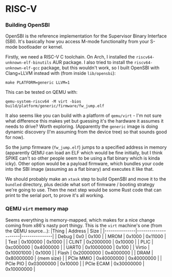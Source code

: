 # RISC-V

### Building OpenSBI
OpenSBI is the reference implementation for the Supervisor Binary Interface (SBI). It's basically how you access
M-mode functionality from your S-mode bootloader or kernel.

Firstly, we need a RISC-V C toolchain. On Arch, I installed the `riscv64-unknown-elf-binutils` AUR package. I also
tried to install the `riscv64-unknown-elf-gcc` package, but this wouldn't work, so I built OpenSBI with Clang+LLVM
instead with (from inside `lib/opensbi`):
```
make PLATFORM=generic LLVM=1
```
This can be tested on QEMU with:
```
qemu-system-riscv64 -M virt -bios build/platform/generic/firmware/fw_jump.elf
```

It also seems like you can build with a platform of `qemu/virt` - I'm not sure what difference this makes yet
but guessing it's the hardware it assumes it needs to drive? Worth exploring. (Apparently the `generic` image is
doing dynamic discovery (I'm assuming from the device tree) so that sounds good for now).

So the jump firmware (`fw_jump.elf`) jumps to a specified address in memory (apparently QEMU can load an ELF which
would be fine initially, but I think SPIKE can't so other people seem to be using a flat binary which is kinda
icky). Other option would be a payload firmware, which bundles your code into the SBI image (assuming as a flat
binary) and executes it like that.

We should probably make an `xtask` step to build OpenSBI and move it to the `bundled` directory, plus decide what
sort of firmware / booting strategy we're going to use. Then the next step would be some Rust code that can print
to the serial port, to prove it's all working.

### QEMU `virt` memory map
Seems everything is memory-mapped, which makes for a nice change coming from x86's nasty port thingy. This is the
`virt` machine's one (from the QEMU source...):
|Thing          | Address             | Size          |
|---------------|---------------------|---------------|
| Debug         | 0x0                 | 0x100         |
| MROM          | 0x1000              | 0x11000       |
| Test          | 0x100000            | 0x1000        |
| CLINT         | 0x2000000           | 0x10000       |
| PLIC          | 0xc000000           | 0x4000000     |
| UART0         | 0x10000000          | 0x100         |
| Virtio        | 0x10001000          | 0x1000        |
| Flash         | 0x20000000          | 0x4000000     |
| DRAM          | 0x80000000          | {mem size}    |
| PCIe MMIO     | 0x40000000          | 0x40000000    |
| PCIe PIO      | 0x03000000          | 0x10000       |
| PCIe ECAM     | 0x30000000          | 0x10000000    |
